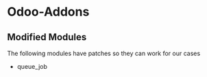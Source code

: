 # Odoo-Addons

## Modified Modules
The following modules have patches so they can work for our cases
- queue_job
